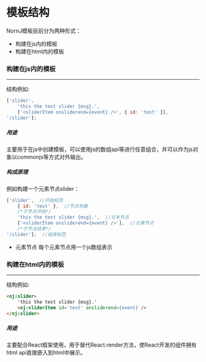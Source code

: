 # 模板结构

NornJ模板目前分为两种形式：
* 构建在js内的模板
* 构建在html内的模板

### 构建在js内的模板
* * *

结构例如:
```js
['slider',
    'this the test slider {msg}.',
    ['<sliderItem onsliderend={event} />', { id: 'test' }],
'/slider'];
```

##### 用途

主要用于在js中创建模板，可以使用js的数组api等进行任意组合，并可以作为js对象以commonjs等方式对外输出。

##### 构成原理
例如构建一个元素节点slider：

```js
['slider',  //开始标签
    { id: 'test' },  //节点参数
    /*子节点开始*/
    'this the test slider {msg}.',  //文本节点
    ['<sliderItem onsliderend={event} />'],  //元素节点
    /*子节点结束*/
'/slider'];  //结束标签
```
* 元素节点
每个元素节点用一个js数组表示

### 构建在html内的模板
* * *

结构例如:
```html
<nj:slider>
    'this the test slider {msg}.'
    <nj:sliderItem id='test' onsliderend={event} />
</nj:slider>
```

##### 用途

主要配合React框架使用，用于替代React.render方法，使React开发的组件拥有html api直接嵌入到html中展示。

